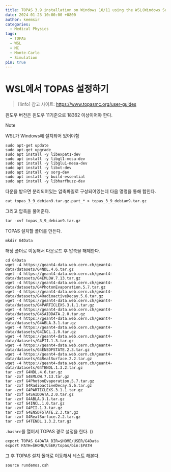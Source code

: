 ```yaml
---
title: TOPAS 3.9 installation on Windows 10/11 using the WSL(Windows Subsystem for Linux)
date: 2024-01-23 10:00:00 +0800
author: keemsir
categories:
  - Medical Physics
tags:
  - TOPAS
  - WSL
  - MC
  - Monte-Carlo
  - Simulation
pin: true
---
```


# WSL에서 TOPAS 설정하기

> [!info]
> 참고 사이트: https://www.topasmc.org/user-guides

윈도우 버전은 윈도우 11기준으로 18362 이상이어야 한다.


> [!note] 
> WSL가 Windows에 설치되어 있어야함



```shell
sudo apt-get update
sudo apt-get upgrade
sudo apt install -y libexpat1-dev
sudo apt install -y libgl1-mesa-dev
sudo apt install -y libglu1-mesa-dev
sudo apt install -y libxt-dev
sudo apt install -y xorg-dev
sudo apt install -y build-essential
sudo apt install -y libharfbuzz-dev
```


다운을 받으면 분리되어있는 압축파일로 구성되어있는데 다음 명령을 통해 합친다. 

`cat topas_3_9_debian9.tar.gz.part_* > topas_3_9_debian9.tar.gz`

그리고 압축을 풀어준다.

`tar -xvf topas_3_9_debian9.tar.gz`

TOPAS 설치할 폴더를 만든다.

`mkdir G4Data`

해당 폴더로 이동해서 다운로드 후 압축을 해제한다.
```shell
cd G4Data
wget -4 https://geant4-data.web.cern.ch/geant4-data/datasets/G4NDL.4.6.tar.gz
wget -4 https://geant4-data.web.cern.ch/geant4-data/datasets/G4EMLOW.7.13.tar.gz
wget -4 https://geant4-data.web.cern.ch/geant4-data/datasets/G4PhotonEvaporation.5.7.tar.gz
wget -4 https://geant4-data.web.cern.ch/geant4-data/datasets/G4RadioactiveDecay.5.6.tar.gz
wget -4 https://geant4-data.web.cern.ch/geant4-data/datasets/G4PARTICLEXS.3.1.1.tar.gz
wget -4 https://geant4-data.web.cern.ch/geant4-data/datasets/G4SAIDDATA.2.0.tar.gz
wget -4 https://geant4-data.web.cern.ch/geant4-data/datasets/G4ABLA.3.1.tar.gz
wget -4 https://geant4-data.web.cern.ch/geant4-data/datasets/G4INCL.1.0.tar.gz
wget -4 https://geant4-data.web.cern.ch/geant4-data/datasets/G4PII.1.3.tar.gz
wget -4 https://geant4-data.web.cern.ch/geant4-data/datasets/G4ENSDFSTATE.2.3.tar.gz
wget -4 https://geant4-data.web.cern.ch/geant4-data/datasets/G4RealSurface.2.2.tar.gz
wget -4 https://geant4-data.web.cern.ch/geant4-data/datasets/G4TENDL.1.3.2.tar.gz
tar -zxf G4NDL.4.6.tar.gz
tar -zxf G4EMLOW.7.13.tar.gz
tar -zxf G4PhotonEvaporation.5.7.tar.gz
tar -zxf G4RadioactiveDecay.5.6.tar.gz
tar -zxf G4PARTICLEXS.3.1.1.tar.gz
tar -zxf G4SAIDDATA.2.0.tar.gz
tar -zxf G4ABLA.3.1.tar.gz
tar -xzf G4INCL.1.0.tar.gz
tar -zxf G4PII.1.3.tar.gz
tar -zxf G4ENSDFSTATE.2.3.tar.gz
tar -zxf G4RealSurface.2.2.tar.gz
tar -zxf G4TENDL.1.3.2.tar.gz
```


`.bashrc`를 열어서 TOPAS 경로 설정을 한다. ()
```shell
export TOPAS_G4DATA_DIR=$HOME/USER/G4Data
export PATH=$HOME/USER/topas/bin:$PATH
```

그 후 TOPAS 설치 폴더로 이동해서 테스트 해본다.

`source rundemos.csh`

